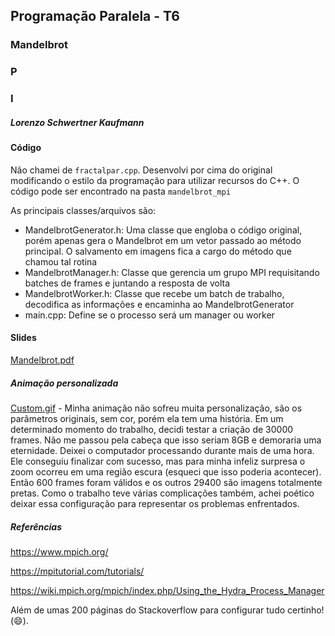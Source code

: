 ## Programação Paralela - T6

### Mandelbrot 
### P
### I

##### Lorenzo Schwertner Kaufmann

#### Código

Não chamei de `fractalpar.cpp`. Desenvolvi por cima do original modificando o estilo da programação para utilizar recursos do C++. O código pode ser encontrado na pasta `mandelbrot_mpi` 

As principais classes/arquivos são:

- MandelbrotGenerator.h: Uma classe que engloba o código original, porém apenas gera o Mandelbrot em um vetor passado ao método principal. O salvamento em imagens fica a cargo do método que chamou tal rotina
- MandelbrotManager.h: Classe que gerencia um grupo MPI requisitando batches de frames e juntando a resposta de volta
- MandelbrotWorker.h: Classe que recebe um batch de trabalho, decodifica as informações e encaminha ao MandelbrotGenerator
- main.cpp: Define se o processo será um manager ou worker

#### Slides

[Mandelbrot.pdf](/Mandelbrot.pdf)

##### Animação personalizada

[Custom.gif](Custom.gif) - Minha animação não sofreu muita personalização, são os parâmetros originais, sem cor, porém ela tem uma história. Em um determinado momento do trabalho, decidi testar a criação de 30000 frames. Não me passou pela cabeça que isso seriam 8GB e demoraria uma eternidade. Deixei o computador processando durante mais de uma hora. Ele conseguiu finalizar com sucesso, mas para minha infeliz surpresa o zoom ocorreu em uma região escura (esqueci que isso poderia acontecer). Então 600 frames foram válidos e os outros 29400 são imagens totalmente pretas. Como o trabalho teve várias complicações também, achei poético deixar essa configuração para representar os problemas enfrentados.



##### Referências

https://www.mpich.org/

https://mpitutorial.com/tutorials/

https://wiki.mpich.org/mpich/index.php/Using_the_Hydra_Process_Manager

Além de umas 200 páginas do Stackoverflow para configurar tudo certinho! (😄).
